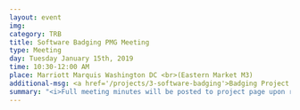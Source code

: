 ```yaml
---
layout: event
img: 
category: TRB
title: Software Badging PMG Meeting
type: Meeting
day: Tuesday January 15th, 2019
time: 10:30-12:00 AM
place: Marriott Marquis Washington DC <br>(Eastern Market M3)
additional-msg: <a href='/projects/3-software-badging'>Badging Project page</a>
summary: "<i>Full meeting minutes will be posted to project page upon review by the PMG.</i>"
---
```



